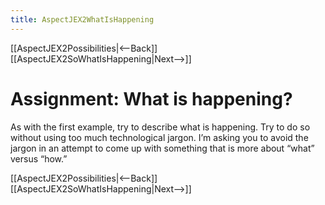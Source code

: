 ```yaml
---
title: AspectJEX2WhatIsHappening
---
```

[[AspectJEX2Possibilities|<--Back]] [[AspectJEX2SoWhatIsHappening|Next-->]]

# Assignment: What is happening?
As with the first example, try to describe what is happening. Try to do so without using too much technological jargon. I’m asking you to avoid the jargon in an attempt to come up with something that is more about “what” versus “how.”

[[AspectJEX2Possibilities|<--Back]] [[AspectJEX2SoWhatIsHappening|Next-->]]